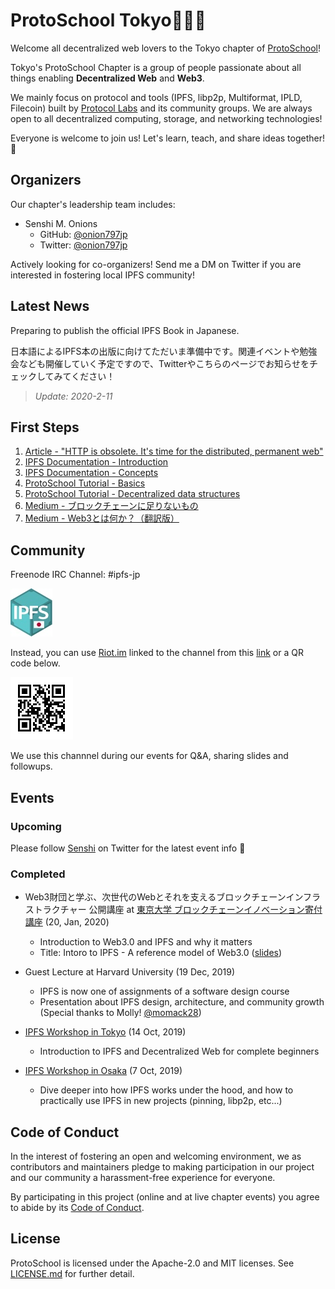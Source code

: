 # ProtoSchool Tokyo🗼🇯🇵

Welcome all decentralized web lovers to the Tokyo chapter of [ProtoSchool](https://proto.school)!

Tokyo's ProtoSchool Chapter is a group of people passionate about all things enabling **Decentralized Web** and **Web3**.

We mainly focus on protocol and tools (IPFS, libp2p, Multiformat, IPLD, Filecoin) built by [Protocol Labs](https://protocol.ai) and its community groups. We are always open to all decentralized computing, storage, and networking technologies!

Everyone is welcome to join us! Let's learn, teach, and share ideas together! 🙌

## Organizers

Our chapter's leadership team includes:

* Senshi M. Onions
  * GitHub: [@onion797jp](https://github.com/onion797jp)
  * Twitter: [@onion797jp](https://twitter.com/onion797jp)

Actively looking for co-organizers! Send me a DM on Twitter if you are interested in fostering local IPFS community!

## Latest News

Preparing to publish the official IPFS Book in Japanese.

日本語によるIPFS本の出版に向けてただいま準備中です。関連イベントや勉強会なども開催していく予定ですので、Twitterやこちらのページでお知らせをチェックしてみてください！

> *Update: 2020-2-11*

## First Steps

1. [Article - "HTTP is obsolete. It's time for the distributed, permanent web"](https://ipfs.io/ipfs/QmNhFJjGcMPqpuYfxL62VVB9528NXqDNMFXiqN5bgFYiZ1/its-time-for-the-permanent-web.html)
2. [IPFS Documentation - Introduction](https://docs.ipfs.io/introduction/)
3. [IPFS Documentation - Concepts](https://docs.ipfs.io/concepts/)
4. [ProtoSchool Tutorial - Basics](https://proto.school/#/basics)
5. [ProtoSchool Tutorial - Decentralized data structures](https://proto.school/#/data-structures)
6. [Medium - ブロックチェーンに足りないもの](https://medium.com/@onion797jp/ブロックチェーンに足りないもの-e25dd8fc1e01)
7. [Medium - Web3とは何か？（翻訳版）](https://medium.com/@onion797jp/what-is-web3-japanese-translation-3156d17299b7)

## Community

Freenode IRC Channel: #ipfs-jp

![ipfs-jp-logo](./ipfs-jp-logo-small.jpg)

Instead, you can use [Riot.im](https://about.riot.im/) linked to the channel from this [link](https://riot.im/app/#/room/#freenode_#ipfs-jp:matrix.org) or a QR code below.

![ipfs-jp-riot-link-QR](./ipfs-jp-riot-link-QR.png)

We use this channnel during our events for Q&A, sharing slides and followups.

## Events

### Upcoming
Please follow [Senshi](https://twitter.com/onion797jp) on Twitter for the latest event info 🙏

### Completed

* Web3財団と学ぶ、次世代のWebとそれを支えるブロックチェーンインフラストラクチャー 公開講座 at [東京大学 ブロックチェーンイノベーション寄付講座](https://www.blockchain.t.u-tokyo.ac.jp/) (20, Jan, 2020)
  * Introduction to Web3.0 and IPFS and why it matters
  * Title: Intoro to IPFS - A reference model of Web3.0 ([slides](http://bit.ly/UT_IPFS))

* Guest Lecture at Harvard University (19 Dec, 2019)
  * IPFS is now one of assignments of a software design course
  * Presentation about IPFS design, architecture, and community growth (Special thanks to Molly! [@momack28](https://twitter.com/momack28))

* [IPFS Workshop in Tokyo](https://neutrino.connpass.com/event/148341) (14 Oct, 2019)
  * Introduction to IPFS and Decentralized Web for complete beginners

* [IPFS Workshop in Osaka](https://ipfs-japan.eventbrite.com) (7 Oct, 2019)
  * Dive deeper into how IPFS works under the hood, and how to practically use IPFS in new projects (pinning, libp2p, etc...)

## Code of Conduct

In the interest of fostering an open and welcoming environment, we as
contributors and maintainers pledge to making participation in our project and
our community a harassment-free experience for everyone.

By participating in this project (online and at live chapter events) you agree to abide by its [Code of Conduct](./CODE_OF_CONDUCT.md).

## License

ProtoSchool is licensed under the Apache-2.0 and MIT licenses. See [LICENSE.md](https://github.com/protoschool/seattle/blob/master/LICENSE.md) for further detail.

